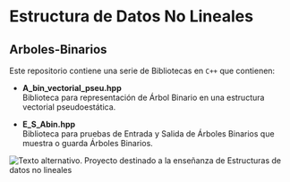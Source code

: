 # Estructura de Datos No Lineales
## Arboles-Binarios

Este repositorio contiene una serie de Bibliotecas en `C++` que contienen:

  * **A_bin_vectorial_pseu.hpp**  
      Biblioteca para representación de Árbol Binario en una estructura vectorial pseudoestática.
      
  * **E_S_Abin.hpp**  
      Biblioteca para pruebas de Entrada y Salida de Árboles Binarios que muestra o guarda Árboles Binarios.  
  
![Texto alternativo](https://bae2ma-dm2305.files.1drv.com/y4phOdsEtGDIZIxONs6d-5jyCSJ0hlY5qaOUlL3g0MNQVrSI_8gYdWHYcCkhU2xbckbJm8Q0gTlZrUOmvfaacUW9zdm6sA7vSq6tig6UL6ikuCozC8QZiXtAj7uXLy4CiULfSrJcPBc0B_1GrXdqCBmrMO3NDqqcPleLfQmeW2mLihTTdqimo7E9xSQhxZa8MkFKvEDSCpVeaeLAS684SwH8A/abin.data.jpg?psid=1 "Título de la imagen").
Proyecto destinado a la enseñanza de Estructuras de datos no lineales
